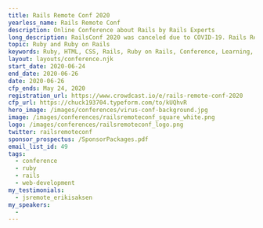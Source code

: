 ```yaml
---
title: Rails Remote Conf 2020
yearless_name: Rails Remote Conf
description: Online Conference about Rails by Rails Experts
long_description: RailsConf 2020 was canceled due to COVID-19. Rails Remote Conference is a fully online conference produced by the team that creates the Ruby Rogues podcast. This will be the premier online experience for Ruby an dRails developers to stay current without the hassle of travel or the risk of contagion.
topic: Ruby and Ruby on Rails
keywords: Ruby, HTML, CSS, Rails, Ruby on Rails, Conference, Learning, Keeping Current
layout: layouts/conference.njk
start_date: 2020-06-24
end_date: 2020-06-26
date: 2020-06-26
cfp_ends: May 24, 2020
registration_url: https://www.crowdcast.io/e/rails-remote-conf-2020
cfp_url: https://chuck193704.typeform.com/to/kUQhvR
hero_image: /images/conferences/virus-conf-background.jpg
image: /images/conferences/railsremoteconf_square_white.png
logo: /images/conferences/railsremoteconf_logo.png
twitter: railsremoteconf
sponsor_prospectus: /SponsorPackages.pdf
email_list_id: 49
tags:
  - conference
  - ruby
  - rails
  - web-development
my_testimonials:
  - jsremote_erikisaksen
my_speakers:
  - 
---
```


